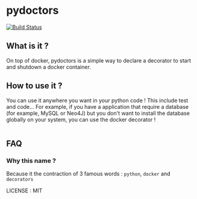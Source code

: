 pydoctors
=========

[![Build Status](https://travis-ci.org/Patouche/pydoctors.svg?branch=master)](https://travis-ci.org/Patouche/pydoctors)


## What is it ?

On top of docker, pydoctors is a simple way to declare a decorator to start and shutdown a docker container.

## How to use it ?

You can use it anywhere you want in your python code ! This include test and code... For example, if you have a application that require a database (for example, MySQL or Neo4J) but you don't want to install the database globally on your system, you can use the docker decorator !

```python

```

## FAQ

### Why this name ?

Because it the contraction of 3 famous words : `python`, `docker` and `decorators`

LICENSE : MIT

